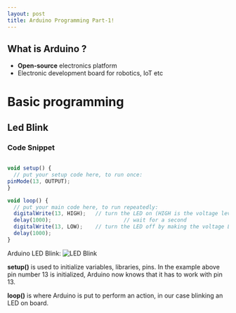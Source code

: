 ```yaml
---
layout: post
title: Arduino Programming Part-1!
---
```


## What is Arduino ?

* **Open-source** electronics platform 
* Electronic development board for robotics, IoT etc



# Basic programming

## Led Blink

### Code Snippet

```javascript

void setup() {
  // put your setup code here, to run once:
pinMode(13, OUTPUT);
}

void loop() {
  // put your main code here, to run repeatedly:
  digitalWrite(13, HIGH);   // turn the LED on (HIGH is the voltage level)
  delay(1000);                       // wait for a second
  digitalWrite(13, LOW);    // turn the LED off by making the voltage LOW
  delay(1000);    
}
```
Arduino LED Blink:
![LED Blink](https://github.com/bhayana91/bhayana91.github.io/tree/master/images/arduino-ledb.gif "Arduino LED Blink")

**setup()** is used to initialize variables, libraries, pins. In the example above pin number 13 is initialized, Arduino now knows that it has to work with pin 13.


**loop()** is where Arduino is put to perform an action, in our case blinking an LED on board.

